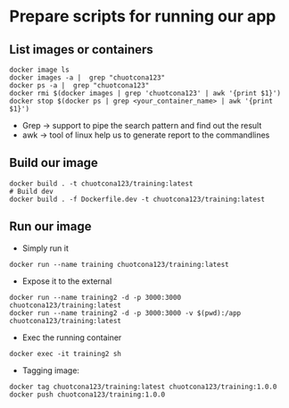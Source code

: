 # Prepare scripts for running our app

## List images or containers
```
docker image ls
docker images -a |  grep "chuotcona123"
docker ps -a |  grep "chuotcona123"
docker rmi $(docker images | grep 'chuotcona123' | awk '{print $1}')
docker stop $(docker ps | grep <your_container_name> | awk '{print $1}')
```

- Grep -> support to pipe the search pattern and find out the result
- awk -> tool of linux help us to generate report to the commandlines

## Build our image
```
docker build . -t chuotcona123/training:latest
# Build dev
docker build . -f Dockerfile.dev -t chuotcona123/training:latest
```

## Run our image
- Simply run it
```
docker run --name training chuotcona123/training:latest
```
- Expose it to the external
```
docker run --name training2 -d -p 3000:3000 chuotcona123/training:latest
docker run --name training2 -d -p 3000:3000 -v $(pwd):/app chuotcona123/training:latest
```

- Exec the running container
```
docker exec -it training2 sh
```

- Tagging image:
```
docker tag chuotcona123/training:latest chuotcona123/training:1.0.0
docker push chuotcona123/training:1.0.0
```
